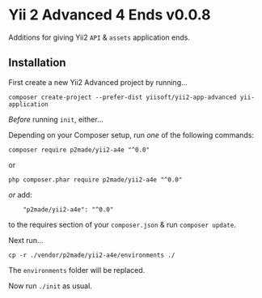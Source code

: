 Yii 2 Advanced 4 Ends v0.0.8
=====================

Additions for giving Yii2 `API` & `assets` application ends.

Installation
------------

First create a new Yii2 Advanced project by running...

```
composer create-project --prefer-dist yiisoft/yii2-app-advanced yii-application
```

*Before* running `init`, either...

Depending on your Composer setup, run *one* of the following commands:

```
composer require p2made/yii2-a4e "^0.0"
```

or

```
php composer.phar require p2made/yii2-a4e "^0.0"
```

*or* add:

```
	"p2made/yii2-a4e": "^0.0"
```

to the requires section of your `composer.json` & run `composer update`.

Next run...

```
cp -r ./vendor/p2made/yii2-a4e/environments ./
```

The `environments` folder will be replaced.

Now run `./init` as usual.



